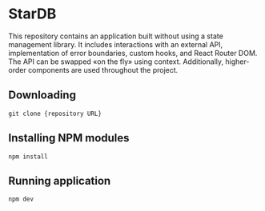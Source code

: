 # StarDB

This repository contains an application built without using a state management library. It includes interactions with an external API, implementation of error boundaries, custom hooks, and React Router DOM. The API can be swapped «on the fly» using context. Additionally, higher-order components are used throughout the project.

## Downloading

```
git clone {repository URL}
```

## Installing NPM modules

```
npm install
```

## Running application

```
npm dev
```

